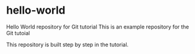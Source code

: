 # hello-world
Hello World repository for Git tutorial
This is an example repository for the Git tutoial 

This repository is built step by step in the tutorial. 